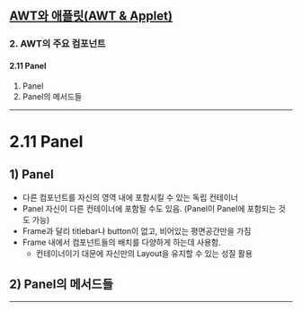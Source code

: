 ## <a href = "../../README.md" target="_blank">AWT와 애플릿(AWT & Applet)</a>

### 2. AWT의 주요 컴포넌트
#### 2.11 Panel
1) Panel
2) Panel의 메서드들

---

# 2.11 Panel
## 1) Panel
- 다른 컴포넌트를 자신의 영역 내에 포함시킬 수 있는 독립 컨테이너
- Panel 자신이 다른 컨테이너에 포함될 수도 있음. (Panel이 Panel에 포함되는 것도 가능)
- Frame과 달리 titlebar나 button이 없고, 비어있는 평면공간만을 가짐
- Frame 내에서 컴포넌트들의 배치를 다양하게 하는데 사용함. 
  - 컨테이너이기 대문에 자신만의 Layout을 유지할 수 있는 성질 활용

## 2) Panel의 메서드들

---
